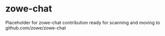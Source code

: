 # zowe-chat
Placeholder for zowe-chat contribution ready for scanning and moving to github.com/zowe/zowe-chat
